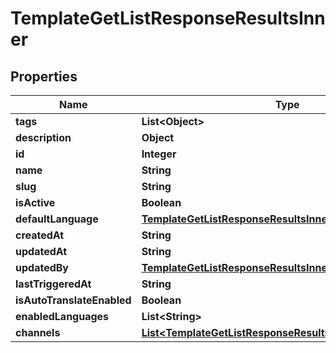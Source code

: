 

# TemplateGetListResponseResultsInner


## Properties

| Name | Type | Description | Notes |
|------------ | ------------- | ------------- | -------------|
|**tags** | **List&lt;Object&gt;** |  |  [optional] |
|**description** | **Object** |  |  [optional] |
|**id** | **Integer** |  |  [optional] |
|**name** | **String** |  |  [optional] |
|**slug** | **String** |  |  [optional] |
|**isActive** | **Boolean** |  |  [optional] |
|**defaultLanguage** | [**TemplateGetListResponseResultsInnerDefaultLanguage**](TemplateGetListResponseResultsInnerDefaultLanguage.md) |  |  [optional] |
|**createdAt** | **String** |  |  [optional] |
|**updatedAt** | **String** |  |  [optional] |
|**updatedBy** | [**TemplateGetListResponseResultsInnerUpdatedBy**](TemplateGetListResponseResultsInnerUpdatedBy.md) |  |  [optional] |
|**lastTriggeredAt** | **String** |  |  [optional] |
|**isAutoTranslateEnabled** | **Boolean** |  |  [optional] |
|**enabledLanguages** | **List&lt;String&gt;** |  |  [optional] |
|**channels** | [**List&lt;TemplateGetListResponseResultsInnerChannelsInner&gt;**](TemplateGetListResponseResultsInnerChannelsInner.md) |  |  [optional] |



